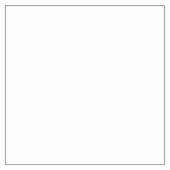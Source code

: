 <!DOCTYPE html>
<html lang="en">
<head>
  <meta charset="UTF-8">
  <meta name="viewport" content="width=device-width, initial-scale=1.0">
  <title>Snake Game</title>
  <style>
    canvas {
      border: 1px solid #000;
      display: block;
      margin: 20px auto;
    }
  </style>
</head>
<body>
  <canvas id="snakeCanvas" width="400" height="400"></canvas>

  <script>
    const canvas = document.getElementById('snakeCanvas');
    const ctx = canvas.getContext('2d');

    const box = 20;
    let snake = [{ x: 10, y: 10 }];
    let food = { x: 15, y: 15 };
    let direction = 'right';

    function draw() {
      // Draw the snake
      ctx.fillStyle = 'green';
      snake.forEach(segment => ctx.fillRect(segment.x * box, segment.y * box, box, box));

      // Draw the food
      ctx.fillStyle = 'red';
      ctx.fillRect(food.x * box, food.y * box, box, box);
    }

    function move() {
      const head = { ...snake[0] };

      // Update the head position based on the direction
      if (direction === 'right') head.x++;
      else if (direction === 'left') head.x--;
      else if (direction === 'up') head.y--;
      else if (direction === 'down') head.y++;

      // Check for collisions with the walls or itself
      if (head.x < 0 || head.x >= canvas.width / box || head.y < 0 || head.y >= canvas.height / box || collision(head, snake)) {
        alert('Game Over!');
        snake = [{ x: 10, y: 10 }]; // Reset the snake
        direction = 'right';
      } else {
        snake.unshift(head); // Add the new head to the snake

        // Check if the snake eats the food
        if (head.x === food.x && head.y === food.y) {
          // Generate new food
          food = {
            x: Math.floor(Math.random() * (canvas.width / box)),
            y: Math.floor(Math.random() * (canvas.height / box))
          };
        } else {
          snake.pop(); // Remove the tail if no food is eaten
        }
      }
    }

    function collision(head, array) {
      // Check if the head collides with any segment of the snake
      return array.some(segment => segment.x === head.x && segment.y === head.y);
    }

    function gameLoop() {
      ctx.clearRect(0, 0, canvas.width, canvas.height); // Clear the canvas
      draw();
      move();
    }

    document.addEventListener('keydown', function (event) {
      // Update the direction based on arrow key input
      if (event.key === 'ArrowUp' && direction !== 'down') direction = 'up';
      else if (event.key === 'ArrowDown' && direction !== 'up') direction = 'down';
      else if (event.key === 'ArrowLeft' && direction !== 'right') direction = 'left';
      else if (event.key === 'ArrowRight' && direction !== 'left') direction = 'right';
    });

    setInterval(gameLoop, 100); // Run the game loop every 100 milliseconds
  </script>
</body>
</html>
